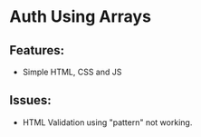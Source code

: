 # Auth Using Arrays

## Features:
- Simple HTML, CSS and JS

## Issues:
- HTML Validation using "pattern" not working.
